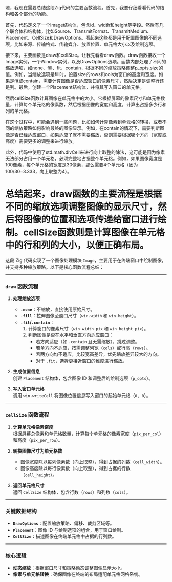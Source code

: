 嗯，我现在需要总结这段Zig代码的主要函数流程。首先，我要仔细看看代码的结构和各个部分的功能。

首先，代码定义了一个Image结构体，包含id、width和height等字段。然后有几个联合体和结构体，比如Source、TransmitFormat、TransmitMedium、Placement、CellSize和DrawOptions。看起来这些都是用于配置图像的不同选项，比如来源、传输格式、传输媒介、放置位置、单元格大小以及绘制选项。

接下来，主要函数是draw和cellSize。让我先看看draw函数。draw函数接收一个Image实例，一个Window实例，以及DrawOptions选项。函数内部处理了不同的缩放选项，如none、fill、fit、contain，根据不同的缩放策略调整p_opts.size的值。例如，当缩放选项是fill时，设置size的rows和cols为窗口的高度和宽度。如果是fit或contain，需要计算图像是否适应窗口的像素尺寸，然后决定是调整行还是列。最后，创建一个Placement结构体，并将其写入窗口的单元格。

然后cellSize函数计算图像在单元格中的大小。它根据屏幕的像素尺寸和单元格数量，计算每个单元格的像素数，然后根据图像的宽度和高度，计算出占据多少行和列的单元格。

在这个过程中，可能会遇到一些问题，比如如何计算像素到单元格的转换，或者不同的缩放策略如何影响最终的图像显示。例如，在contain的情况下，需要判断图像是否已经适应窗口，如果适应了就不需要缩放，否则需要根据哪个方向（宽度或高度）需要更多的调整来进行缩放。

此外，代码中使用了std.math.divCeil来进行向上取整的除法，这可能是因为像素无法部分占用一个单元格，必须完整地占据整个单元格。例如，如果图像宽度是100像素，每个单元格的宽度是30像素，那么需要4个单元格（因为100/30=3.333，向上取整为4）。

总结起来，draw函数的主要流程是根据不同的缩放选项调整图像的显示尺寸，然后将图像的位置和选项传递给窗口进行绘制。cellSize函数则是计算图像在单元格中的行和列的大小，以便正确布局。
================================================
这段 Zig 代码实现了一个图像处理模块 `Image`，主要用于在终端窗口中绘制图像，并支持多种缩放策略。以下是核心函数流程总结：

---

### **`draw` 函数流程**
1. **处理缩放选项**  
   - **`.none`**：不缩放，直接使用原始尺寸。
   - **`.fill`**：拉伸图像至窗口尺寸（`win.width` 和 `win.height`）。
   - **`.fit`/`.contain`**：
     1. 计算窗口的像素尺寸（`win_width_pix` 和 `win_height_pix`）。
     2. 判断图像是否在水平和垂直方向适应窗口：
        - 若方向适应（如 `.contain` 且无需缩放），跳过调整。
        - 若单方向不适应，按需调整列宽（`cols`）或行高（`rows`）。
        - 若两方向均不适应，比较宽高差异，优先缩放差异较大的方向。
        - 对于 `.fit`，选择更接近窗口的维度进行缩放。

2. **生成位置信息**  
   创建 `Placement` 结构体，包含图像 ID 和调整后的绘制选项（`p_opts`）。

3. **写入窗口单元格**  
   调用 `win.writeCell` 将图像位置信息写入窗口的起始单元格（`0, 0`）。

---

### **`cellSize` 函数流程**
1. **计算单元格像素密度**  
   根据屏幕总像素和单元格数量，计算每个单元格的像素宽度（`pix_per_col`）和高度（`pix_per_row`）。

2. **转换图像尺寸为单元格数**  
   - 图像宽度除以每列像素数（向上取整），得到占据的列数（`cell_width`）。
   - 图像高度除以每行像素数（向上取整），得到占据的行数（`cell_height`）。

3. **返回单元格尺寸**  
   返回 `CellSize` 结构体，包含行数（`rows`）和列数（`cols`）。

---

### **关键数据结构**
- **`DrawOptions`**：配置缩放策略、偏移、裁剪区域等。
- **`Placement`**：图像 ID 与绘制选项的组合，用于窗口绘制。
- **`CellSize`**：描述图像在终端单元格中占据的行列数。

---

### **核心逻辑**
- **动态缩放**：根据窗口尺寸和策略动态调整图像显示大小。
- **像素与单元格转换**：确保图像在终端的布局适配单元格网格系统。